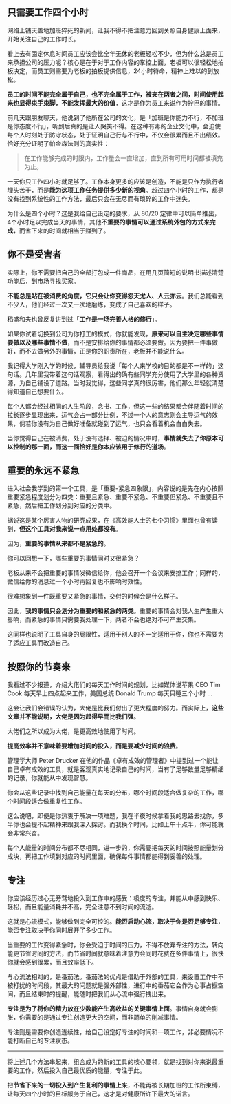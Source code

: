 


## 只需要工作四个小时

网络上铺天盖地加班猝死的新闻，让我不得不把注意力回到关照自身健康上面来，开始关注自己的工作时长。

看上去有固定休息时间员工应该会比全年无休的老板轻松不少，但为什么总是员工来承担公司的压力呢？核心是在于对于工作内容的掌控上面，老板可以很轻松地拍板决定，而员工则需要为老板的拍板提供信息，24小时待命，精神上难以的到放松。

**员工的时间不能完全属于自己，也不完全属于工作，被夹在两者之间，时间使用起来也显得束手束脚，不能发挥最大的价值**，这才是作为员工来说作为拧巴的事情。

前几天跟朋友聊天，他说到了他所在公司的文化，是「加班是你能力不行，不加班是你态度不行」，听到后真的是让人哭笑不得。在这种有毒的企业文化中，会迫使每个人时刻处于防守状态，处于证明自己行与不行中，不仅会很累而且不出绩效。恰好充分证明了帕金森法则的真实性：

> 在工作能够完成的时限内，工作量会一直增加，直到所有可用时间都被填充为止。

一天你只工作四小时就足够了。工作本身更多的应该是创造，不能是只作为执行者埋头苦干，而是**能为这项工作任务提供多少新的视角**。超过四个小时的工作，都是没有找到系统性的工作方法，最后只会在无尽而有琐碎的工作中迷失。

为什么是四个小时？这是我给自己设定的要求，从 80/20 定律中可以简单推出，4个小时足以完成当天的事情，其他**不重要的事情可以通过系统外包的方式来完成**，而省下来的时间就相当于赚到了。


## 你不是受害者

实际上，你不需要把自己的全部打包成一件商品，在用几页简短的说明书描述清楚功能后，到市场寻找买家。

**不能总是站在被消费的角度，它只会让你变得怨天尤人、人云亦云**。我们总能看到不少人，他们经过一次又一次地磨练，变成了自己喜欢的样子。

稻盛和夫也曾反复讲到过「**工作是一场完善人格的修行**」。

如果你试着切换到公司为你打工的模式，你就能发现，**原来可以自主决定哪些事情要做以及哪些事情不做**，而不是安排给你的事情都必须要做。因为要把一件事做好，而不去做另外的事情，正是你的职责所在，老板并不能说什么。

我记得大学刚入学的时候，辅导员给我说「每个人来学校的目的都是不一样的」这句话。几年里我带着这句话观察，看得出的确有些同学充分使用了大学里的各种资源，为自己铺设了道路。当时我觉得，这些同学真的很厉害，他们那么年轻就清楚得知道自己想要什么。

每个人都会经过相同的人生阶段，念书、工作，但这一些的结果都会伴随着时间的拉长逐步显现出来，运气会占一部分比例，不过一个人的意志则会主导运气的效果，倘若你没有为自己做好准备就碰到了运气，也只会看着机会白白失去。

当你觉得自己在被消费，处于没有选择、被迫的情况中时，**事情就失去了你原本可以控制的那一面，而这一面恰好是你本应该用于修行的道场**。

## 重要的永远不紧急

进入社会我学到的第一个工具，是「重要-紧急四象限」，内容说的是先在内心按照重要紧急程度划分为四类：重要且紧急、重要不紧急、不重要但紧急、不重要且不紧急，然后把工作划分到对应的分类中。

据说这是某个厉害人物的研究成果，在《高效能人士的七个习惯》里面也曾有读到，**但这个工具对我来说一点用处都没有**。

因为，**重要的事情从来都不是紧急的**。

你可以回想一下，哪些重要的事情同时又很紧急？

老板从来不会把重要的事情发微信给你，他会召开一个会议来安排工作；同样的，微信给你的消息过一个小时再回复也不影响时效性。

很难想象到一件既重要又紧急的事情，交付的时候会是什么样子。

因此，**我的事情只会划分为重要的和紧急的两类**。重要的事情会对我人生产生重大影响，而紧急的事情只需要我处理一下，两者不会也绝对不可产生交集。

这同样也说明了工具自身的局限性，适用于别人的不一定适用于你，你也不需要为了适应工具而改造自己。

## 按照你的节奏来

我看过不少报道，介绍大佬们的每天工作时间的规划，比如媒体说苹果 CEO Tim Cook 每天早上四点起来工作，美国总统 Donald Trump 每天只睡三个小时 ...

这会让我们会错误的认为，大佬是比我们付出了更大程度的努力。而实际上，**这些文章并不能说明，大佬是因为起得早而比我们强**。

大佬们之所以成为大佬，是更高效地使用了时间。

**提高效率并不意味着要增加时间的投入，而是要减少时间的浪费**。

管理学大师 Peter Drucker 在他的作品《卓有成效的管理者》中提到过一个能让自己卓有成效的工具，就是客观真实地记录自己的时间，当有了足够数量足够精细的记录，你就能从中发现智慧。

你会从这些记录中找到自己能量在每天的分布，哪个时间段适合做复杂的工作，哪个时间段适合做重复性工作。

这么说吧，即便是你热衷于解决一项难题，我在半夜时候拿着我的思路去找你，多半你也会提不起精神来跟我深入探讨。而我换个时间，比如上午十点半，你可能就会非常兴奋。

每个人能量的时间分布都不尽相同，进一步的，你需要把每天的时间按照能量划分成块，再把工作填到对应的时间里面，确保每件事情都能得到妥善的处理。


## 专注

你应该经历过心无旁骛地投入到工作中的感受：极度的专注，并能从中感到快乐、轻松，而且能量消耗并不高，完全注意不到时间的流逝。

这就是心流模式，能够做到完全可控的。**能否启动心流，取决于你是否足够专注**，能否专注取决于你同时展开了多少工作。

当重要的工作变得紧急时，你会受迫于时间的压力，不得不放弃专注的方法，转向能更节省时间的方法，而节省时间就意味着注意力会同时花费在多件事情上，很快你就会感到很累，而且效率低下。

与心流法相对的，是番茄法。番茄法的优点是借助于外部的工具，来设置工作中不被打扰的时间段，其最大的问题就是强外部性，进行中的番茄它会作为心事占据空间，而且结束时的提醒，能随时把我们从心流中强行拽出来。

**专注是为了将你的精力放在少数能产生高收益的关键事情上面**。事情自身就会膨胀，你需要的是通过专注创造更大的空间，而非简单的削减事情。

专注则是需要你创造连续性，给自己设定好专注的时间和一项工作，非必要情况不能打断自己的专注状态。

---

将上述几个方法串起来，组合成为的新的工具的核心要领，就是找到对你来说最重要的工作，然后投入自己最优质的能量，专注于此。

把**节省下来的一切投入到产生复利的事情上来**，不能再被长期加班的工作所束缚，让每天四个小时的目标服务于自己，这才是对健康所许下最大的诺言。